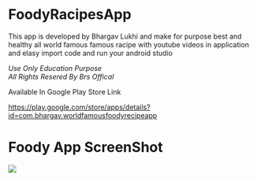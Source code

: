 # FoodyRacipesApp
This app is developed by Bhargav Lukhi and make for purpose best and healthy all world famous famous racipe with youtube videos in application and elasy import code and run your android studio  

*Use Only Education Purpose*  
*All Rights Resered By Brs Offical*


Available In Google Play Store Link

https://play.google.com/store/apps/details?id=com.bhargav.worldfamousfoodyrecipeapp

# Foody App ScreenShot

![](file:///D:/Photoshop/Food%20App%20Banner/ss/1.png)
